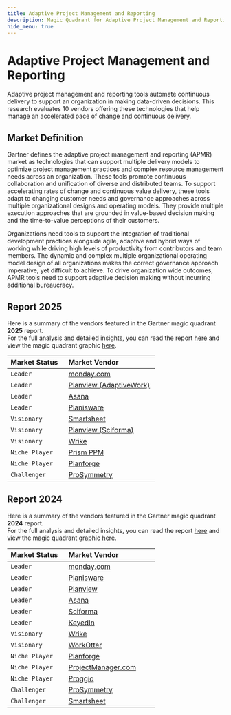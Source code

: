 ```yaml
---
title: Adaptive Project Management and Reporting
description: Magic Quadrant for Adaptive Project Management and Reporting
hide_menu: true
---
```


# Adaptive Project Management and Reporting

Adaptive project management and reporting tools automate continuous delivery to support an organization in making data-driven decisions. This research evaluates 10 vendors offering these technologies that help manage an accelerated pace of change and continuous delivery.

## Market Definition

Gartner defines the adaptive project management and reporting (APMR) market as technologies that can support multiple delivery models to optimize project management practices and complex resource management needs across an organization. These tools promote continuous collaboration and unification of diverse and distributed teams. To support accelerating rates of change and continuous value delivery, these tools adapt to changing customer needs and governance approaches across multiple organizational designs and operating models. They provide multiple execution approaches that are grounded in value-based decision making and the time-to-value perceptions of their customers.

Organizations need tools to support the integration of traditional development practices alongside agile, adaptive and hybrid ways of working while driving high levels of productivity from contributors and team members. The dynamic and complex multiple organizational operating model design of all organizations makes the correct governance approach imperative, yet difficult to achieve. To drive organization wide outcomes, APMR tools need to support adaptive decision making without incurring additional bureaucracy.

## Report 2025

Here is a summary of the vendors featured in the Gartner magic quadrant **2025** report. <br/>For the full analysis and detailed insights, you can read the report
<a href="/docs/2025/adaptive-project-management-and-reporting.pdf" target="_blank" rel="noopener noreferrer">here</a>
and view the magic quadrant graphic
<a href="/docs/2025/adaptive-project-management-and-reporting.png" target="_blank" rel="noopener noreferrer">here</a>.

| Market Status   | Market Vendor                                                    |
| --------------- | ---------------------------------------------------------------- |
| `Leader`        | [monday.com](/vendors/monday.com.md)                             |
| `Leader`        | [Planview (AdaptiveWork)](</vendors/planview-(adaptivework).md>) |
| `Leader`        | [Asana](/vendors/asana.md)                                       |
| `Leader`        | [Planisware](/vendors/planisware.md)                             |
| `Visionary`     | [Smartsheet](/vendors/smartsheet.md)                             |
| `Visionary`     | [Planview (Sciforma)](</vendors/planview-(sciforma).md>)         |
| `Visionary`     | [Wrike](/vendors/wrike.md)                                       |
| `Niche Player`  | [Prism PPM](/vendors/prism-ppm.md)                               |
| `Niche Player`  | [Planforge](/vendors/planforge.md)                               |
| `Challenger`    | [ProSymmetry](/vendors/prosymmetry.md)                           |

## Report 2024

Here is a summary of the vendors featured in the Gartner magic quadrant **2024** report. <br/>For the full analysis and detailed insights, you can read the report
<a href="/docs/2024/adaptive-project-management-and-reporting.pdf" target="_blank" rel="noopener noreferrer">here</a>
and view the magic quadrant graphic
<a href="/docs/2024/adaptive-project-management-and-reporting.png" target="_blank" rel="noopener noreferrer">here</a>.

| Market Status   | Market Vendor                                        |
| --------------- | ---------------------------------------------------- |
| `Leader`        | [monday.com](/vendors/monday.com.md)                 |
| `Leader`        | [Planisware](/vendors/planisware.md)                 |
| `Leader`        | [Planview](/vendors/planview.md)                     |
| `Leader`        | [Asana](/vendors/asana.md)                           |
| `Leader`        | [Sciforma](/vendors/sciforma.md)                     |
| `Leader`        | [KeyedIn](/vendors/keyedin.md)                       |
| `Visionary`     | [Wrike](/vendors/wrike.md)                           |
| `Visionary`     | [WorkOtter](/vendors/workotter.md)                   |
| `Niche Player`  | [Planforge](/vendors/planforge.md)                   |
| `Niche Player`  | [ProjectManager.com](/vendors/projectmanager.com.md) |
| `Niche Player`  | [Proggio](/vendors/proggio.md)                       |
| `Challenger`    | [ProSymmetry](/vendors/prosymmetry.md)               |
| `Challenger`    | [Smartsheet](/vendors/smartsheet.md)                 |
